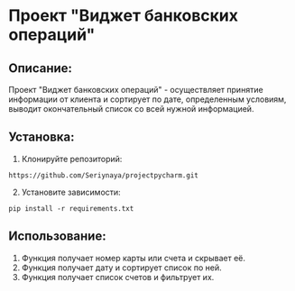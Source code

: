# Проект "Виджет банковских операций"

## Описание:
Проект "Виджет банковских операций" - осуществляет принятие информации от клиента
и сортирует по дате, определенным условиям, выводит окончательный список со всей 
нужной информацией.

## Установка:
1. Клонируйте репозиторий:
```
https://github.com/Seriynaya/projectpycharm.git
```

2. Установите зависимости:
```
pip install -r requirements.txt
```

## Использование:
1. Функция получает номер карты или счета и скрывает её.
2. Функция получает дату и сортирует список по ней.
3. Функция получает список счетов и фильтрует их.